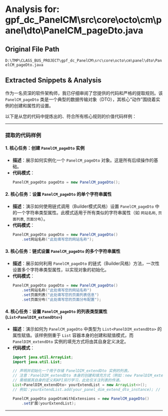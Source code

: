 # Analysis for: gpf_dc_PanelCM\src\core\octo\cm\panel\dto\PanelCM_pageDto.java

## Original File Path
`D:\TMP\CLASS_BUS_PROJECT\gpf_dc_PanelCM\src\core\octo\cm\panel\dto\PanelCM_pageDto.java`

## Extracted Snippets & Analysis
作为一名资深的软件架构师，我已仔细审阅了您提供的代码和严格的提取规则。该 `PanelCM_pageDto` 类是一个典型的数据传输对象（DTO），其核心“动作”围绕着实例的创建和属性的设置。

以下是从您的代码中提炼出的、符合所有核心规则的价值代码样例：

---

### 提取的代码样例

#### 1. 核心任务：创建 `PanelCM_pageDto` 实例

*   **描述**：展示如何实例化一个 `PanelCM_pageDto` 对象。这是所有后续操作的基础。
*   **代码模式**：
    ```java
    PanelCM_pageDto pageDto = new PanelCM_pageDto();
    ```

#### 2. 核心任务：设置 `PanelCM_pageDto` 的单个字符串属性

*   **描述**：演示如何使用链式调用（Builder模式风格）设置 `PanelCM_pageDto` 中的一个字符串类型属性。此模式适用于所有类似的字符串属性（如 `网站名称`, `页面列表`, `页面分布`）。
*   **代码模式**：
    ```java
    PanelCM_pageDto pageDto = new PanelCM_pageDto()
        .set网站名称("此处填写您的网站名称");
    ```

#### 3. 核心任务：链式设置 `PanelCM_pageDto` 的多个字符串属性

*   **描述**：展示如何利用 `PanelCM_pageDto` 的链式（Builder风格）方法，一次性设置多个字符串类型属性，以实现对象的初始化。
*   **代码模式**：
    ```java
    PanelCM_pageDto pageDto = new PanelCM_pageDto()
        .set网站名称("此处填写您的网站名称")
        .set页面列表("此处填写您的页面列表信息")
        .set页面分布("此处填写您的页面分布配置");
    ```

#### 4. 核心任务：设置 `PanelCM_pageDto` 的列表类型属性 (`List<PanelDIM_extendDto>`)

*   **描述**：演示如何为 `PanelCM_pageDto` 中类型为 `List<PanelDIM_extendDto>` 的属性赋值。该样例侧重于 `List` 容器本身的创建和赋值模式，而 `PanelDIM_extendDto` 实例的填充方式将由其自身定义决定。
*   **代码模式**：
    ```java
    import java.util.ArrayList;
    import java.util.List;

    // 声明并初始化一个用于存储 PanelDIM_extendDto 实例的列表。
    // 注意：PanelDIM_extendDto 本身的创建和填充方式（例如：new PanelDIM_extendDto().setSomeProperty("value")）
    // 需根据其自身的定义和API另行学习，此处仅关注列表的传递。
    List<PanelDIM_extendDto> yourExtendList = new ArrayList<>();
    // 例如：yourExtendList.add(your_panel_dim_extend_dto_instance); // 填充具体的 PanelDIM_extendDto 实例

    PanelCM_pageDto pageDtoWithExtensions = new PanelCM_pageDto()
        .set扩展(yourExtendList);
    ```

---